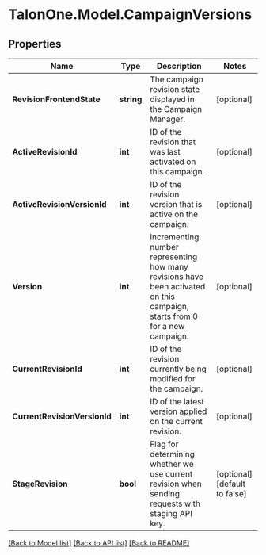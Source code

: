 # TalonOne.Model.CampaignVersions
## Properties

Name | Type | Description | Notes
------------ | ------------- | ------------- | -------------
**RevisionFrontendState** | **string** | The campaign revision state displayed in the Campaign Manager. | [optional] 
**ActiveRevisionId** | **int** | ID of the revision that was last activated on this campaign.  | [optional] 
**ActiveRevisionVersionId** | **int** | ID of the revision version that is active on the campaign.  | [optional] 
**Version** | **int** | Incrementing number representing how many revisions have been activated on this campaign, starts from 0 for a new campaign.  | [optional] 
**CurrentRevisionId** | **int** | ID of the revision currently being modified for the campaign.  | [optional] 
**CurrentRevisionVersionId** | **int** | ID of the latest version applied on the current revision.  | [optional] 
**StageRevision** | **bool** | Flag for determining whether we use current revision when sending requests with staging API key.  | [optional] [default to false]

[[Back to Model list]](../README.md#documentation-for-models) [[Back to API list]](../README.md#documentation-for-api-endpoints) [[Back to README]](../README.md)

